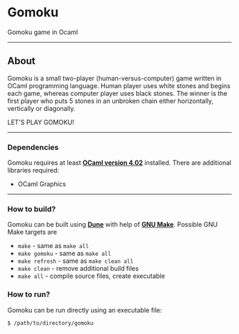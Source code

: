 # Gomoku
Gomoku game in Ocaml

----

## About
Gomoku is a small two-player (human-versus-computer) game written in OCaml programming language. Human player uses white stones and begins each game, whereas computer player uses black stones. The winner is the first player who puts 5 stones in an unbroken chain either horizontally, vertically or diagonally.

LET'S PLAY GOMOKU!

----

### Dependencies
Gomoku requires at least **[OCaml version 4.02](https://ocaml.org/docs/install.html)** installed. There are additional libraries required:
+ OCaml Graphics

----

### How to build?
Gomoku can be built using **[Dune](https://dune.build/)** with help of **[GNU Make](https://www.gnu.org/software/make/)**. Possible GNU Make targets are
+ `make` - same as `make all`
+ `make gomoku` - same as `make all`
+ `make refresh` - same as `make clean all`
+ `make clean` - remove additional build files
+ `make all` - compile source files, create executable

### How to run?
Gomoku can be run directly using an executable file:
```sh
$ /path/to/directory/gomoku
```
